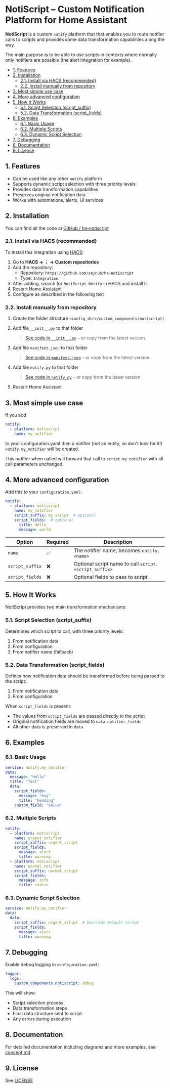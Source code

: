 # NotiScript – Custom Notification Platform for Home Assistant

**NotiScript** is a custom `notify` platform that that enables you to route notifier calls to scripts and provides some data transformation capabilities along the way. 

The main purpose is to be able to use scripts in contexts where normally only notifiers are possible (the alert integration for example).

- [1. Features](#1-features)
- [2. Installation](#2-installation)
  - [2.1. Install via HACS (recommended)](#21-install-via-hacs-recommended)
  - [2.2. Install manually from repository](#22-install-manually-from-repository)
- [3. Most simple use case](#3-most-simple-use-case)
- [4. More advanced configuration](#4-more-advanced-configuration)
- [5. How It Works](#5-how-it-works)
  - [5.1. Script Selection (script\_suffix)](#51-script-selection-script_suffix)
  - [5.2. Data Transformation (script\_fields)](#52-data-transformation-script_fields)
- [6. Examples](#6-examples)
  - [6.1. Basic Usage](#61-basic-usage)
  - [6.2. Multiple Scripts](#62-multiple-scripts)
  - [6.3. Dynamic Script Selection](#63-dynamic-script-selection)
- [7. Debugging](#7-debugging)
- [8. Documentation](#8-documentation)
- [9. License](#9-license)

## 1. Features

- Can be used like any other `notify` platform
- Supports dynamic script selection with three priority levels
- Provides data transformation capabilities
- Preserves original notification data
- Works with automations, alerts, UI services

## 2. Installation

You can find all the code at [GitHub / ha-notiscript](https://github.com/sejnub/ha-notiscript)

### 2.1. Install via HACS (recommended)

To install this integration using [HACS](https://hacs.xyz):

1. Go to **HACS → ⋮ → Custom repositories**
2. Add the repository:
   - Repository: `https://github.com/sejnub/ha-notiscript`
   - Type: `Integration`
3. After adding, search for `NotiScript Notify` in HACS and install it
4. Restart Home Assistant
5. Configure as described in the following text

### 2.2. Install manually from repository

1. Create the folder structure `<config_dir>/custom_components/notiscript/`

2. Add file `__init__.py` to that folder
   > [See code in `__init__.py`](custom_components/notiscript/__init__.py) – or copy from the latest version.

3. Add file `manifest.json` to that folder
   > [See code in `manifest.json`](custom_components/notiscript/manifest.json) – or copy from the latest version.

4. Add file `notify.py` to that folder
   > [See code in `notify.py`](custom_components/notiscript/notify.py) – or copy from the latest version.

5. Restart Home Assistant

## 3. Most simple use case

If you add

```yaml
notify:
  - platform: notiscript
    name: my_notifier
```

to your configuration.yaml then a notifier (*not* an entity, so don't look for it!) `notify.my_notifier` will be created.

This notifier when called will forward that call to `script.my_notifier` with all call parameters unchanged.

## 4. More advanced configuration

Add this to your `configuration.yaml`:

```yaml
notify:
  - platform: notiscript
    name: my_notifier
    script_suffix: my_script  # optional
    script_fields:  # optional
      title: Hello
      message: world
```

| Option          | Required | Description                                           |
| --------------- | -------- | ----------------------------------------------------- |
| `name`          | ✅        | The notifier name, becomes `notify.<name>`            |
| `script_suffix` | ❌        | Optional script name to call `script.<script_suffix>` |
| `script_fields` | ❌        | Optional fields to pass to script                     |

## 5. How It Works

NotiScript provides two main transformation mechanisms:

### 5.1. Script Selection (script_suffix)

Determines which script to call, with three priority levels:

1. From notification data
2. From configuration
3. From notifier name (fallback)

### 5.2. Data Transformation (script_fields)

Defines how notification data should be transformed before being passed to the script:

1. From notification data
2. From configuration

When `script_fields` is present:

- The values from `script_fields` are passed directly to the script
- Original notification fields are moved to `data.notifier_fields`
- All other data is preserved in `data`

## 6. Examples

### 6.1. Basic Usage

```yaml
service: notify.my_notifier
data:
  message: "Hello"
  title: "Test"
  data:
    script_fields:
      message: "msg"
      title: "heading"
    custom_field: "value"
```

### 6.2. Multiple Scripts

```yaml
notify:
  - platform: notiscript
    name: urgent_notifier
    script_suffix: urgent_script
    script_fields:
      message: alert
      title: warning
  - platform: notiscript
    name: normal_notifier
    script_suffix: normal_script
    script_fields:
      message: info
      title: status
```

### 6.3. Dynamic Script Selection

```yaml
service: notify.my_notifier
data:
  data:
    script_suffix: urgent_script  # Override default script
    script_fields:
      message: alert
      title: warning
```

## 7. Debugging

Enable debug logging in `configuration.yaml`:

```yaml
logger:
  logs:
    custom_components.notiscript: debug
```

This will show:

- Script selection process
- Data transformation steps
- Final data structure sent to script
- Any errors during execution

## 8. Documentation

For detailed documentation including diagrams and more examples, see [concept.md](concept.md).

## 9. License

See [LICENSE](./LICENSE)
